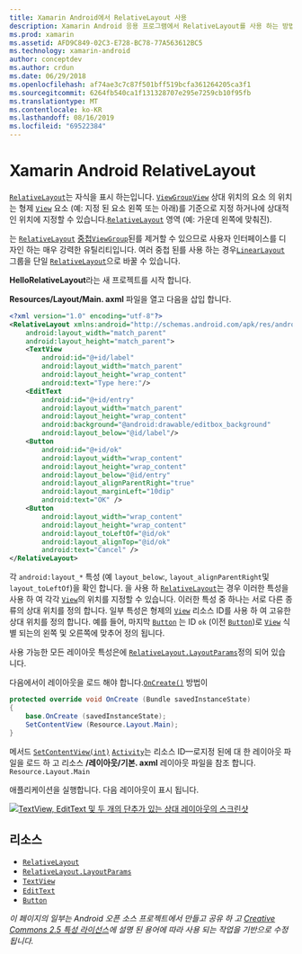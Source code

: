 ```yaml
---
title: Xamarin Android에서 RelativeLayout 사용
description: Xamarin Android 응용 프로그램에서 RelativeLayout를 사용 하는 방법
ms.prod: xamarin
ms.assetid: AFD9C849-02C3-E728-BC78-77A563612BC5
ms.technology: xamarin-android
author: conceptdev
ms.author: crdun
ms.date: 06/29/2018
ms.openlocfilehash: af74ae3c7c87f501bff519bcfa361264205ca3f1
ms.sourcegitcommit: 6264fb540ca1f131328707e295e7259cb10f95fb
ms.translationtype: MT
ms.contentlocale: ko-KR
ms.lasthandoff: 08/16/2019
ms.locfileid: "69522384"
---
```

# <a name="xamarinandroid-relativelayout"></a>Xamarin Android RelativeLayout

[`RelativeLayout`](xref:Android.Widget.RelativeLayout)는 자식을 표시 하는입니다. [`ViewGroup`](xref:Android.Views.ViewGroup)[`View`](xref:Android.Views.View)
상대 위치의 요소 의 위치는 형제 [`View`](xref:Android.Views.View) 요소 (예: 지정 된 요소 왼쪽 또는 아래)를 기준으로 지정 하거나에 상대적인 위치에 지정할 수 있습니다.[`RelativeLayout`](xref:Android.Widget.RelativeLayout)
영역 (예: 가운데 왼쪽에 맞춰진).

는 [`RelativeLayout`](xref:Android.Widget.RelativeLayout) [중첩`ViewGroup`](xref:Android.Views.ViewGroup)된를 제거할 수 있으므로 사용자 인터페이스를 디자인 하는 매우 강력한 유틸리티입니다. 여러 중첩 된를 사용 하는 경우[`LinearLayout`](xref:Android.Widget.LinearLayout)
그룹을 단일 [`RelativeLayout`](xref:Android.Widget.RelativeLayout)으로 바꿀 수 있습니다.

**HelloRelativeLayout**라는 새 프로젝트를 시작 합니다.

**Resources/Layout/Main. axml** 파일을 열고 다음을 삽입 합니다.

```xml
<?xml version="1.0" encoding="utf-8"?>
<RelativeLayout xmlns:android="http://schemas.android.com/apk/res/android"
    android:layout_width="match_parent"
    android:layout_height="match_parent">
    <TextView
        android:id="@+id/label"
        android:layout_width="match_parent"
        android:layout_height="wrap_content"
        android:text="Type here:"/>
    <EditText
        android:id="@+id/entry"
        android:layout_width="match_parent"
        android:layout_height="wrap_content"
        android:background="@android:drawable/editbox_background"
        android:layout_below="@id/label"/>
    <Button
        android:id="@+id/ok"
        android:layout_width="wrap_content"
        android:layout_height="wrap_content"
        android:layout_below="@id/entry"
        android:layout_alignParentRight="true"
        android:layout_marginLeft="10dip"
        android:text="OK" />
    <Button
        android:layout_width="wrap_content"
        android:layout_height="wrap_content"
        android:layout_toLeftOf="@id/ok"
        android:layout_alignTop="@id/ok"
        android:text="Cancel" />
</RelativeLayout>
```

각 `android:layout_*` 특성 (예 `layout_below`:, `layout_alignParentRight`및 `layout_toLeftOf`)을 확인 합니다.
을 사용 하 [`RelativeLayout`](xref:Android.Widget.RelativeLayout)는 경우 이러한 특성을 사용 하 여 각각 [`View`](xref:Android.Views.View)의 위치를 지정할 수 있습니다. 이러한 특성 중 하나는 서로 다른 종류의 상대 위치를 정의 합니다. 일부 특성은 형제의 [`View`](xref:Android.Views.View) 리소스 ID를 사용 하 여 고유한 상대 위치를 정의 합니다. 예를 들어, 마지막 [`Button`](xref:Android.Widget.Button) 는 ID `ok` (이전 [`Button`](xref:Android.Widget.Button))로 [`View`](xref:Android.Views.View) 식별 되는의 왼쪽 및 오른쪽에 맞추어 정의 됩니다.

사용 가능한 모든 레이아웃 특성은에 [`RelativeLayout.LayoutParams`](xref:Android.Widget.RelativeLayout.LayoutParams)정의 되어 있습니다.

다음에서이 레이아웃을 로드 해야 합니다.[`OnCreate()`](xref:Android.App.Activity.OnCreate*)
방법이

```csharp
protected override void OnCreate (Bundle savedInstanceState)
{
    base.OnCreate (savedInstanceState);
    SetContentView (Resource.Layout.Main);
}
```

메서드 [`SetContentView(int)`](xref:Android.App.Activity.SetContentView*) [`Activity`](xref:Android.App.Activity)는 리소스 ID&mdash;로지정 된에 대 한 레이아웃 파일을 로드 하 고 리소스 **/레이아웃/기본. axml** 레이아웃 파일을 참조 합니다. `Resource.Layout.Main`

애플리케이션을 실행합니다. 다음 레이아웃이 표시 됩니다.

[![TextView, EditText 및 두 개의 단추가 있는 상대 레이아웃의 스크린샷](relative-layout-images/helloviews2.png)](relative-layout-images/helloviews2.png#lightbox)

## <a name="resources"></a>리소스

- [`RelativeLayout`](xref:Android.Widget.RelativeLayout)
- [`RelativeLayout.LayoutParams`](xref:Android.Widget.RelativeLayout.LayoutParams)
- [`TextView`](xref:Android.Widget.TextView)
- [`EditText`](xref:Android.Widget.EditText)
- [`Button`](xref:Android.Widget.Button)

_이 페이지의 일부는 Android 오픈 소스 프로젝트에서 만들고 공유 하 고 [Creative Commons 2.5 특성 라이선스](http://creativecommons.org/licenses/by/2.5/)에 설명 된 용어에 따라 사용 되는 작업을 기반으로 수정 됩니다._
